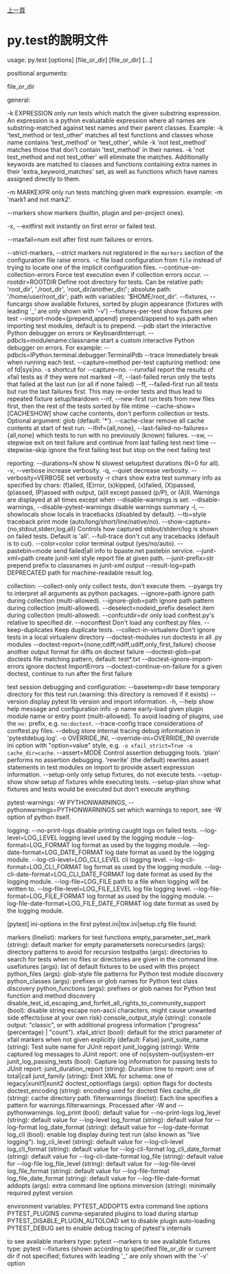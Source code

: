 [上一頁](https://jian-hong-wu.github.io/blog/)

# py.test的說明文件

usage: py.test [options] [file_or_dir] [file_or_dir] [...]

positional arguments:

  file_or_dir

general:

  -k EXPRESSION         only run tests which match the given substring
                        expression. An expression is a python evaluatable
                        expression where all names are substring-matched
                        against test names and their parent classes. Example:
                        -k 'test_method or test_other' matches all test
                        functions and classes whose name contains
                        'test_method' or 'test_other', while -k 'not
                        test_method' matches those that don't contain
                        'test_method' in their names. -k 'not test_method and
                        not test_other' will eliminate the matches.
                        Additionally keywords are matched to classes and
                        functions containing extra names in their
                        'extra_keyword_matches' set, as well as functions
                        which have names assigned directly to them.
                        
  -m MARKEXPR           only run tests matching given mark expression.
                        example: -m 'mark1 and not mark2'.
                        
  --markers             show markers (builtin, plugin and per-project ones).
  
  -x, --exitfirst       exit instantly on first error or failed test.
  
  --maxfail=num         exit after first num failures or errors.
  
  --strict-markers, --strict
                        markers not registered in the `markers` section of the
                        configuration file raise errors.
  -c file               load configuration from `file` instead of trying to
                        locate one of the implicit configuration files.
  --continue-on-collection-errors
                        Force test execution even if collection errors occur.
  --rootdir=ROOTDIR     Define root directory for tests. Can be relative path:
                        'root_dir', './root_dir', 'root_dir/another_dir/';
                        absolute path: '/home/user/root_dir'; path with
                        variables: '$HOME/root_dir'.
  --fixtures, --funcargs
                        show available fixtures, sorted by plugin appearance
                        (fixtures with leading '_' are only shown with '-v')
  --fixtures-per-test   show fixtures per test
  --import-mode={prepend,append}
                        prepend/append to sys.path when importing test
                        modules, default is to prepend.
  --pdb                 start the interactive Python debugger on errors or
                        KeyboardInterrupt.
  --pdbcls=modulename:classname
                        start a custom interactive Python debugger on errors.
                        For example:
                        --pdbcls=IPython.terminal.debugger:TerminalPdb
  --trace               Immediately break when running each test.
  --capture=method      per-test capturing method: one of fd|sys|no.
  -s                    shortcut for --capture=no.
  --runxfail            report the results of xfail tests as if they were not
                        marked
  --lf, --last-failed   rerun only the tests that failed at the last run (or
                        all if none failed)
  --ff, --failed-first  run all tests but run the last failures first. This
                        may re-order tests and thus lead to repeated fixture
                        setup/teardown
  --nf, --new-first     run tests from new files first, then the rest of the
                        tests sorted by file mtime
  --cache-show=[CACHESHOW]
                        show cache contents, don't perform collection or
                        tests. Optional argument: glob (default: '*').
  --cache-clear         remove all cache contents at start of test run.
  --lfnf={all,none}, --last-failed-no-failures={all,none}
                        which tests to run with no previously (known)
                        failures.
  --sw, --stepwise      exit on test failure and continue from last failing
                        test next time
  --stepwise-skip       ignore the first failing test but stop on the next
                        failing test

reporting:
  --durations=N         show N slowest setup/test durations (N=0 for all).
  -v, --verbose         increase verbosity.
  -q, --quiet           decrease verbosity.
  --verbosity=VERBOSE   set verbosity
  -r chars              show extra test summary info as specified by chars:
                        (f)ailed, (E)rror, (s)kipped, (x)failed, (X)passed,
                        (p)assed, (P)assed with output, (a)ll except passed
                        (p/P), or (A)ll. Warnings are displayed at all times
                        except when --disable-warnings is set.
  --disable-warnings, --disable-pytest-warnings
                        disable warnings summary
  -l, --showlocals      show locals in tracebacks (disabled by default).
  --tb=style            traceback print mode (auto/long/short/line/native/no).
  --show-capture={no,stdout,stderr,log,all}
                        Controls how captured stdout/stderr/log is shown on
                        failed tests. Default is 'all'.
  --full-trace          don't cut any tracebacks (default is to cut).
  --color=color         color terminal output (yes/no/auto).
  --pastebin=mode       send failed|all info to bpaste.net pastebin service.
  --junit-xml=path      create junit-xml style report file at given path.
  --junit-prefix=str    prepend prefix to classnames in junit-xml output
  --result-log=path     DEPRECATED path for machine-readable result log.

collection:
  --collect-only        only collect tests, don't execute them.
  --pyargs              try to interpret all arguments as python packages.
  --ignore=path         ignore path during collection (multi-allowed).
  --ignore-glob=path    ignore path pattern during collection (multi-allowed).
  --deselect=nodeid_prefix
                        deselect item during collection (multi-allowed).
  --confcutdir=dir      only load conftest.py's relative to specified dir.
  --noconftest          Don't load any conftest.py files.
  --keep-duplicates     Keep duplicate tests.
  --collect-in-virtualenv
                        Don't ignore tests in a local virtualenv directory
  --doctest-modules     run doctests in all .py modules
  --doctest-report={none,cdiff,ndiff,udiff,only_first_failure}
                        choose another output format for diffs on doctest
                        failure
  --doctest-glob=pat    doctests file matching pattern, default: test*.txt
  --doctest-ignore-import-errors
                        ignore doctest ImportErrors
  --doctest-continue-on-failure
                        for a given doctest, continue to run after the first
                        failure

test session debugging and configuration:
  --basetemp=dir        base temporary directory for this test run.(warning:
                        this directory is removed if it exists)
  --version             display pytest lib version and import information.
  -h, --help            show help message and configuration info
  -p name               early-load given plugin module name or entry point
                        (multi-allowed). To avoid loading of plugins, use the
                        `no:` prefix, e.g. `no:doctest`.
  --trace-config        trace considerations of conftest.py files.
  --debug               store internal tracing debug information in
                        'pytestdebug.log'.
  -o OVERRIDE_INI, --override-ini=OVERRIDE_INI
                        override ini option with "option=value" style, e.g.
                        `-o xfail_strict=True -o cache_dir=cache`.
  --assert=MODE         Control assertion debugging tools. 'plain' performs no
                        assertion debugging. 'rewrite' (the default) rewrites
                        assert statements in test modules on import to provide
                        assert expression information.
  --setup-only          only setup fixtures, do not execute tests.
  --setup-show          show setup of fixtures while executing tests.
  --setup-plan          show what fixtures and tests would be executed but
                        don't execute anything.

pytest-warnings:
  -W PYTHONWARNINGS, --pythonwarnings=PYTHONWARNINGS
                        set which warnings to report, see -W option of python
                        itself.

logging:
  --no-print-logs       disable printing caught logs on failed tests.
  --log-level=LOG_LEVEL
                        logging level used by the logging module
  --log-format=LOG_FORMAT
                        log format as used by the logging module.
  --log-date-format=LOG_DATE_FORMAT
                        log date format as used by the logging module.
  --log-cli-level=LOG_CLI_LEVEL
                        cli logging level.
  --log-cli-format=LOG_CLI_FORMAT
                        log format as used by the logging module.
  --log-cli-date-format=LOG_CLI_DATE_FORMAT
                        log date format as used by the logging module.
  --log-file=LOG_FILE   path to a file when logging will be written to.
  --log-file-level=LOG_FILE_LEVEL
                        log file logging level.
  --log-file-format=LOG_FILE_FORMAT
                        log format as used by the logging module.
  --log-file-date-format=LOG_FILE_DATE_FORMAT
                        log date format as used by the logging module.

[pytest] ini-options in the first pytest.ini|tox.ini|setup.cfg file found:

  markers (linelist):   markers for test functions
  empty_parameter_set_mark (string):
                        default marker for empty parametersets
  norecursedirs (args): directory patterns to avoid for recursion
  testpaths (args):     directories to search for tests when no files or directories are given in the
                        command line.
  usefixtures (args):   list of default fixtures to be used with this project
  python_files (args):  glob-style file patterns for Python test module discovery
  python_classes (args):
                        prefixes or glob names for Python test class discovery
  python_functions (args):
                        prefixes or glob names for Python test function and method discovery
  disable_test_id_escaping_and_forfeit_all_rights_to_community_support (bool):
                        disable string escape non-ascii characters, might cause unwanted side effects(use
                        at your own risk)
  console_output_style (string):
                        console output: "classic", or with additional progress information ("progress"
                        (percentage) | "count").
  xfail_strict (bool):  default for the strict parameter of xfail markers when not given explicitly
                        (default: False)
  junit_suite_name (string):
                        Test suite name for JUnit report
  junit_logging (string):
                        Write captured log messages to JUnit report: one of no|system-out|system-err
  junit_log_passing_tests (bool):
                        Capture log information for passing tests to JUnit report:
  junit_duration_report (string):
                        Duration time to report: one of total|call
  junit_family (string):
                        Emit XML for schema: one of legacy|xunit1|xunit2
  doctest_optionflags (args):
                        option flags for doctests
  doctest_encoding (string):
                        encoding used for doctest files
  cache_dir (string):   cache directory path.
  filterwarnings (linelist):
                        Each line specifies a pattern for warnings.filterwarnings. Processed after -W and
                        --pythonwarnings.
  log_print (bool):     default value for --no-print-logs
  log_level (string):   default value for --log-level
  log_format (string):  default value for --log-format
  log_date_format (string):
                        default value for --log-date-format
  log_cli (bool):       enable log display during test run (also known as "live logging").
  log_cli_level (string):
                        default value for --log-cli-level
  log_cli_format (string):
                        default value for --log-cli-format
  log_cli_date_format (string):
                        default value for --log-cli-date-format
  log_file (string):    default value for --log-file
  log_file_level (string):
                        default value for --log-file-level
  log_file_format (string):
                        default value for --log-file-format
  log_file_date_format (string):
                        default value for --log-file-date-format
  addopts (args):       extra command line options
  minversion (string):  minimally required pytest version

environment variables:
  PYTEST_ADDOPTS           extra command line options
  PYTEST_PLUGINS           comma-separated plugins to load during startup
  PYTEST_DISABLE_PLUGIN_AUTOLOAD set to disable plugin auto-loading
  PYTEST_DEBUG             set to enable debug tracing of pytest's internals


to see available markers type: pytest --markers
to see available fixtures type: pytest --fixtures
(shown according to specified file_or_dir or current dir if not specified; fixtures with leading '_' are only shown with the '-v' option
